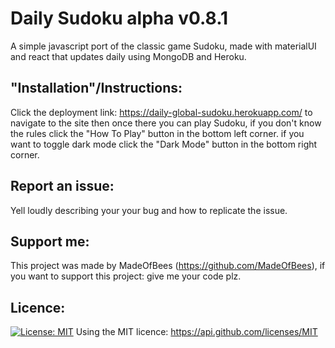 # Daily Sudoku alpha v0.8.1

A simple javascript port of the classic game Sudoku, made with materialUI and react that updates daily using MongoDB and Heroku.

## "Installation"/Instructions:

Click the deployment link: https://daily-global-sudoku.herokuapp.com/ to navigate to the site then once there you can play Sudoku, if you don't know the rules click the "How To Play" button in the bottom left corner. if you want to toggle dark mode click the "Dark Mode" button in the bottom right corner.

## Report an issue:

Yell loudly describing your your bug and how to replicate the issue.

## Support me:

This project was made by MadeOfBees (https://github.com/MadeOfBees), if you want to support this project: give me your code plz.

## Licence:

[![License: MIT](https://img.shields.io/badge/License-MIT-yellow.svg)](https://opensource.org/licenses/MIT)
Using the MIT licence: https://api.github.com/licenses/MIT
